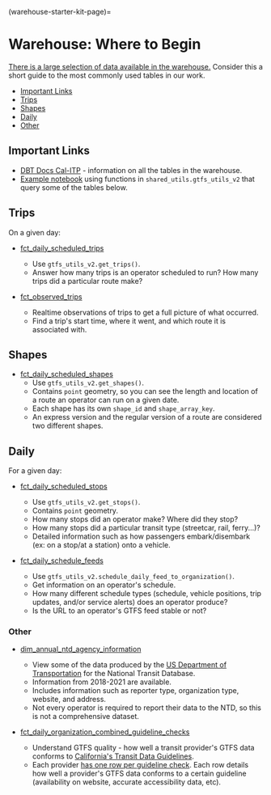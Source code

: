(warehouse-starter-kit-page)=
# Warehouse: Where to Begin
[There is a large selection of data available in the warehouse.](https://console.cloud.google.com/bigquery?project=cal-itp-data-infra&ws=!1m0) Consider this a short guide to the most commonly used tables in our work.

* [Important Links](#links)
* [Trips](#trips)
* [Shapes](#shapes)
* [Daily](#daily)
* [Other](#other)

## Important Links
* [DBT Docs Cal-ITP](https://dbt-docs.calitp.org/#!/overview) - information on all the tables in the warehouse.
* [Example notebook](https://github.com/cal-itp/data-analyses/blob/main/starter_kit/gtfs_utils_v2_examples.ipynb)
 using functions in `shared_utils.gtfs_utils_v2` that query some of the tables below.

## Trips
On a given day:
* [fct_daily_scheduled_trips](https://dbt-docs.calitp.org/#!/model/model.calitp_warehouse.fct_daily_scheduled_trips)
    * Use `gtfs_utils_v2.get_trips()`.
    * Answer how many trips is an operator scheduled to run? How many trips did a particular route make?

* [fct_observed_trips](https://dbt-docs.calitp.org/#!/model/model.calitp_warehouse.fct_observed_trips)
    * Realtime observations of trips to get a full picture of what occurred.
    * Find a trip's start time, where it went, and which route it is associated with.

## Shapes
* [fct_daily_scheduled_shapes](https://dbt-docs.calitp.org/#!/model/model.calitp_warehouse.fct_daily_scheduled_shapes)
    * Use `gtfs_utils_v2.get_shapes()`.
    * Contains `point` geometry, so you can see the length and location of a route an operator can run on a given date.
    * Each shape has its own `shape_id` and `shape_array_key`.
    * An express version and the regular version of a route are considered two different shapes.

## Daily
For a given day:
* [fct_daily_scheduled_stops](https://dbt-docs.calitp.org/#!/model/model.calitp_warehouse.fct_daily_scheduled_stops)
    * Use `gtfs_utils_v2.get_stops()`.
    * Contains `point` geometry.
    * How many stops did an operator make? Where did they stop?
    * How many stops did a particular transit type (streetcar, rail, ferry...)?
    * Detailed information such as how passengers embark/disembark (ex: on a stop/at a station) onto a vehicle.

* [fct_daily_schedule_feeds](https://dbt-docs.calitp.org/#!/model/model.calitp_warehouse.fct_daily_schedule_feeds)
    * Use `gtfs_utils_v2.schedule_daily_feed_to_organization()`.
    * Get information on an operator's schedule.
    * How many different schedule types (schedule, vehicle positions, trip updates, and/or service alerts) does an operator produce?
    * Is the URL to an operator's GTFS feed stable or not?

### Other
* [dim_annual_ntd_agency_information](https://dbt-docs.calitp.org/#!/model/model.calitp_warehouse.dim_annual_database_agency_information)
    * View some of the data produced by the [US Department of Transportation](https://www.transit.dot.gov/ntd) for the National Transit Database.
    * Information from 2018-2021 are available.
    * Includes information such as reporter type, organization type, website, and address.
    * Not every operator is required to report their data to the NTD, so this is not a comprehensive dataset.

* [fct_daily_organization_combined_guideline_checks](https://dbt-docs.calitp.org/#!/model/model.calitp_warehouse.fct_daily_organization_combined_guideline_checks)
    * Understand GTFS quality - how well a transit provider's GTFS data conforms to [California's Transit Data Guidelines](https://dot.ca.gov/cal-itp/california-transit-data-guidelines).
    * Each provider [has one row per guideline check](https://dbt-docs.calitp.org/#!/model/model.calitp_warehouse.int_gtfs_quality__guideline_checks_long). Each row details how well a provider's GTFS data conforms to a certain guideline (availability on website, accurate accessibility data, etc).
